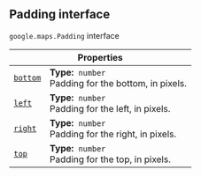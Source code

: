 
<h2 id="Padding">Padding interface</h2>
<p>
<code><span itemprop="path">google.maps</span>.<span itemprop="name">Padding</span></code>
interface
</p>
<div class="devsite-table-wrapper"><table class="properties responsive" summary="interface Padding - Properties">
<thead>
<tr><th colspan="2">Properties</th>
</tr></thead>
<tbody>
<tr id="Padding.bottom">
<td itemprop="property"><code><a class="secret-link" href="#Padding.bottom"><span>bottom</span></a></code></td>
<td><div><strong>Type:</strong>&nbsp; <code>number</code></div>
<div class="desc">Padding for the bottom, in pixels.</div></td>
</tr>
<tr id="Padding.left">
<td itemprop="property"><code><a class="secret-link" href="#Padding.left"><span>left</span></a></code></td>
<td><div><strong>Type:</strong>&nbsp; <code>number</code></div>
<div class="desc">Padding for the left, in pixels.</div></td>
</tr>
<tr id="Padding.right">
<td itemprop="property"><code><a class="secret-link" href="#Padding.right"><span>right</span></a></code></td>
<td><div><strong>Type:</strong>&nbsp; <code>number</code></div>
<div class="desc">Padding for the right, in pixels.</div></td>
</tr>
<tr id="Padding.top">
<td itemprop="property"><code><a class="secret-link" href="#Padding.top"><span>top</span></a></code></td>
<td><div><strong>Type:</strong>&nbsp; <code>number</code></div>
<div class="desc">Padding for the top, in pixels.</div></td>
</tr>
</tbody>
</table></div>
